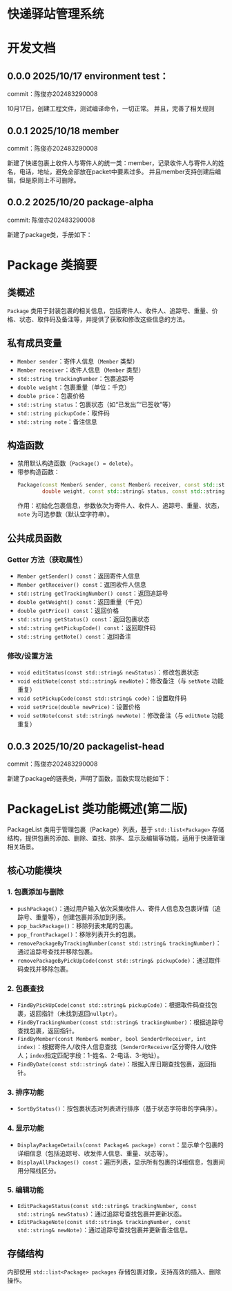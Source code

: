 # 快递驿站管理系统

# 开发文档

## 0.0.0 2025/10/17 environment test：
commit：陈俊亦202483290008

10月17日，创建工程文件，测试编译命令，一切正常。
并且，完善了相关规则

## 0.0.1 2025/10/18 member
commit：陈俊亦202483290008

新建了快递包裹上收件人与寄件人的统一类：member，记录收件人与寄件人的姓名，电话，地址，避免全部放在packet中要素过多。
并且member支持创建后编辑，但是原则上不可删除。

## 0.0.2 2025/10/20 package-alpha
commit: 陈俊亦202483290008

新建了package类，手册如下：
# Package 类摘要


## 类概述  
`Package` 类用于封装包裹的相关信息，包括寄件人、收件人、追踪号、重量、价格、状态、取件码及备注等，并提供了获取和修改这些信息的方法。


## 私有成员变量  
- `Member sender`：寄件人信息（`Member` 类型）  
- `Member receiver`：收件人信息（`Member` 类型）  
- `std::string trackingNumber`：包裹追踪号  
- `double weight`：包裹重量（单位：千克）  
- `double price`：包裹价格  
- `std::string status`：包裹状态（如“已发出”“已签收”等）  
- `std::string pickupCode`：取件码  
- `std::string note`：备注信息  


## 构造函数  
- 禁用默认构造函数（`Package() = delete`）。  
- 带参构造函数：  
  ```cpp  
  Package(const Member& sender, const Member& receiver, const std::string& trackingNumber,
          double weight, const std::string& status, const std::string& note="")  
  ```  
  作用：初始化包裹信息，参数依次为寄件人、收件人、追踪号、重量、状态，`note` 为可选参数（默认空字符串）。  


## 公共成员函数  

### Getter 方法（获取属性）  
- `Member getSender() const`：返回寄件人信息  
- `Member getReceiver() const`：返回收件人信息  
- `std::string getTrackingNumber() const`：返回追踪号  
- `double getWeight() const`：返回重量（千克）  
- `double getPrice() const`：返回价格  
- `std::string getStatus() const`：返回包裹状态  
- `std::string getPickupCode() const`：返回取件码  
- `std::string getNote() const`：返回备注  


### 修改/设置方法  
- `void editStatus(const std::string& newStatus)`：修改包裹状态  
- `void editNote(const std::string& newNote)`：修改备注（与 `setNote` 功能重复）  
- `void setPickupCode(const std::string& code)`：设置取件码  
- `void setPrice(double newPrice)`：设置价格  
- `void setNote(const std::string& newNote)`：修改备注（与 `editNote` 功能重复）

## 0.0.3 2025/10/20 packagelist-head
commit：陈俊亦202483290008

新建了package的链表类，声明了函数，函数实现功能如下：
# PackageList 类功能概述(第二版)

PackageList 类用于管理包裹（Package）列表，基于 `std::list<Package>` 存储结构，提供包裹的添加、删除、查找、排序、显示及编辑等功能，适用于快递管理相关场景。


## 核心功能模块

### 1. 包裹添加与删除
- `pushPackage()`：通过用户输入依次采集收件人、寄件人信息及包裹详情（追踪号、重量等），创建包裹并添加到列表。
- `pop_backPackage()`：移除列表末尾的包裹。
- `pop_frontPackage()`：移除列表开头的包裹。
- `removePackageByTrackingNumber(const std::string& trackingNumber)`：通过追踪号查找并移除包裹。
- `removePackageByPickUpCode(const std::string& pickupCode)`：通过取件码查找并移除包裹。


### 2. 包裹查找
- `FindByPickUpCode(const std::string& pickupCode)`：根据取件码查找包裹，返回指针（未找到返回`nullptr`）。
- `FindByTrackingNumber(const std::string& trackingNumber)`：根据追踪号查找包裹，返回指针。
- `FindByMember(const Member& member, bool SenderOrReceiver, int index)`：根据寄件人/收件人信息查找（`SenderOrReceiver`区分寄件人/收件人；`index`指定匹配字段：1-姓名、2-电话、3-地址）。
- `FindByDate(const std::string& date)`：根据入库日期查找包裹，返回指针。


### 3. 排序功能
- `SortByStatus()`：按包裹状态对列表进行排序（基于状态字符串的字典序）。


### 4. 显示功能
- `DisplayPackageDetails(const Package& package) const`：显示单个包裹的详细信息（包括追踪号、收发件人信息、重量、状态等）。
- `DisplayAllPackages() const`：遍历列表，显示所有包裹的详细信息，包裹间用分隔线区分。


### 5. 编辑功能
- `EditPackageStatus(const std::string& trackingNumber, const std::string& newStatus)`：通过追踪号查找包裹并更新状态。
- `EditPackageNote(const std::string& trackingNumber, const std::string& newNote)`：通过追踪号查找包裹并更新备注信息。


## 存储结构
内部使用 `std::list<Package> packages` 存储包裹对象，支持高效的插入、删除操作。